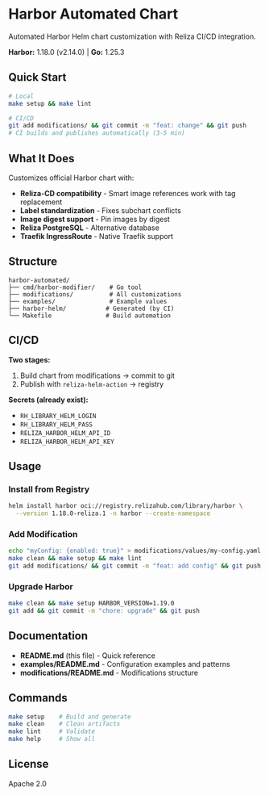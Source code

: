 # Harbor Automated Chart

Automated Harbor Helm chart customization with Reliza CI/CD integration.

**Harbor:** 1.18.0 (v2.14.0) | **Go:** 1.25.3

## Quick Start

```bash
# Local
make setup && make lint

# CI/CD
git add modifications/ && git commit -m "feat: change" && git push
# CI builds and publishes automatically (3-5 min)
```

## What It Does

Customizes official Harbor chart with:
- **Reliza-CD compatibility** - Smart image references work with tag replacement
- **Label standardization** - Fixes subchart conflicts
- **Image digest support** - Pin images by digest
- **Reliza PostgreSQL** - Alternative database
- **Traefik IngressRoute** - Native Traefik support

## Structure

```
harbor-automated/
├── cmd/harbor-modifier/    # Go tool
├── modifications/          # All customizations
├── examples/               # Example values
├── harbor-helm/           # Generated (by CI)
└── Makefile               # Build automation
```

## CI/CD

**Two stages:**
1. Build chart from modifications → commit to git
2. Publish with `reliza-helm-action` → registry

**Secrets (already exist):**
- `RH_LIBRARY_HELM_LOGIN`
- `RH_LIBRARY_HELM_PASS`
- `RELIZA_HARBOR_HELM_API_ID`
- `RELIZA_HARBOR_HELM_API_KEY`

## Usage

### Install from Registry
```bash
helm install harbor oci://registry.relizahub.com/library/harbor \
  --version 1.18.0-reliza.1 -n harbor --create-namespace
```

### Add Modification
```bash
echo "myConfig: {enabled: true}" > modifications/values/my-config.yaml
make clean && make setup && make lint
git add modifications/ && git commit -m "feat: add config" && git push
```

### Upgrade Harbor
```bash
make clean && make setup HARBOR_VERSION=1.19.0
git add && git commit -m "chore: upgrade" && git push
```

## Documentation

- **README.md** (this file) - Quick reference
- **examples/README.md** - Configuration examples and patterns
- **modifications/README.md** - Modifications structure

## Commands

```bash
make setup    # Build and generate
make clean    # Clean artifacts
make lint     # Validate
make help     # Show all
```

## License

Apache 2.0

